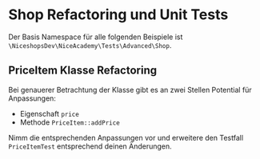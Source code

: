 # Shop Refactoring und Unit Tests

Der Basis Namespace für alle folgenden Beispiele ist `\NiceshopsDev\NiceAcademy\Tests\Advanced\Shop`.

## PriceItem Klasse Refactoring
Bei genauerer Betrachtung der Klasse gibt es an zwei Stellen Potential für Anpassungen:
- Eigenschaft `price`
- Methode `PriceItem::addPrice`

Nimm die entsprechenden Anpassungen vor und erweitere den Testfall `PriceItemTest` entsprechend deinen Änderungen.